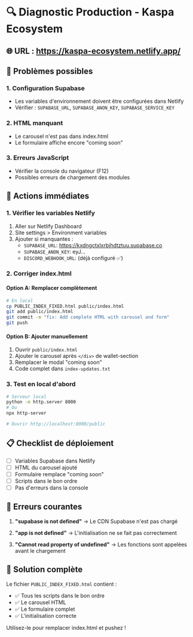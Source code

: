 # 🔍 Diagnostic Production - Kaspa Ecosystem

## 🌐 URL : https://kaspa-ecosystem.netlify.app/

## 🔴 Problèmes possibles

### 1. Configuration Supabase
- Les variables d'environnement doivent être configurées dans Netlify
- Vérifier : `SUPABASE_URL`, `SUPABASE_ANON_KEY`, `SUPABASE_SERVICE_KEY`

### 2. HTML manquant
- Le carousel n'est pas dans index.html
- Le formulaire affiche encore "coming soon"

### 3. Erreurs JavaScript
- Vérifier la console du navigateur (F12)
- Possibles erreurs de chargement des modules

## 🔧 Actions immédiates

### 1. Vérifier les variables Netlify
1. Aller sur Netlify Dashboard
2. Site settings > Environment variables
3. Ajouter si manquantes :
   - `SUPABASE_URL`: https://kxdngctxlxrbjhdtztuu.supabase.co
   - `SUPABASE_ANON_KEY`: eyJ...
   - `DISCORD_WEBHOOK_URL`: (déjà configuré ✅)

### 2. Corriger index.html

#### Option A: Remplacer complètement
```bash
# En local
cp PUBLIC_INDEX_FIXED.html public/index.html
git add public/index.html
git commit -m "fix: Add complete HTML with carousel and form"
git push
```

#### Option B: Ajouter manuellement
1. Ouvrir `public/index.html`
2. Ajouter le carousel après `</div>` de wallet-section
3. Remplacer le modal "coming soon"
4. Code complet dans `index-updates.txt`

### 3. Test en local d'abord
```bash
# Serveur local
python -m http.server 8000
# Ou
npx http-server

# Ouvrir http://localhost:8000/public
```

## 📋 Checklist de déploiement

- [ ] Variables Supabase dans Netlify
- [ ] HTML du carousel ajouté
- [ ] Formulaire remplace "coming soon"
- [ ] Scripts dans le bon ordre
- [ ] Pas d'erreurs dans la console

## 🚨 Erreurs courantes

1. **"supabase is not defined"**
   → Le CDN Supabase n'est pas chargé
   
2. **"app is not defined"**
   → L'initialisation ne se fait pas correctement
   
3. **"Cannot read property of undefined"**
   → Les fonctions sont appelées avant le chargement

## 🎯 Solution complète

Le fichier `PUBLIC_INDEX_FIXED.html` contient :
- ✅ Tous les scripts dans le bon ordre
- ✅ Le carousel HTML
- ✅ Le formulaire complet
- ✅ L'initialisation correcte

Utilisez-le pour remplacer index.html et pushez !
